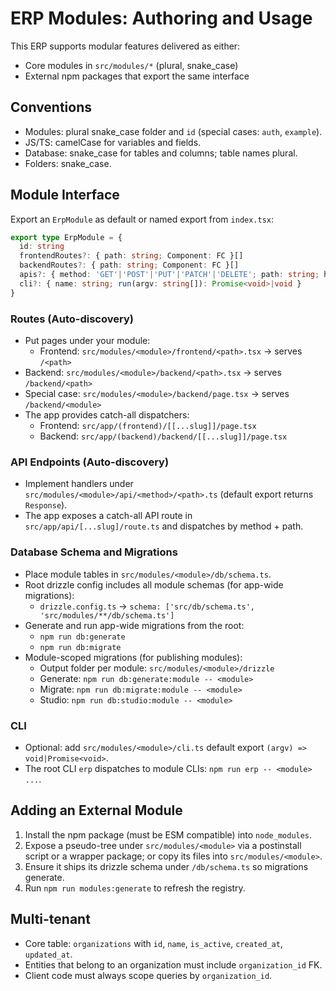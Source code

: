 # ERP Modules: Authoring and Usage

This ERP supports modular features delivered as either:
- Core modules in `src/modules/*` (plural, snake_case)
- External npm packages that export the same interface

## Conventions
- Modules: plural snake_case folder and `id` (special cases: `auth`, `example`).
- JS/TS: camelCase for variables and fields.
- Database: snake_case for tables and columns; table names plural.
- Folders: snake_case.

## Module Interface
Export an `ErpModule` as default or named export from `index.tsx`:

```ts
export type ErpModule = {
  id: string
  frontendRoutes?: { path: string; Component: FC }[]
  backendRoutes?: { path: string; Component: FC }[]
  apis?: { method: 'GET'|'POST'|'PUT'|'PATCH'|'DELETE'; path: string; handler: ApiHandler }[]
  cli?: { name: string; run(argv: string[]): Promise<void>|void }
}
```

### Routes (Auto-discovery)
- Put pages under your module:
  - Frontend: `src/modules/<module>/frontend/<path>.tsx` → serves `/<path>`
- Backend: `src/modules/<module>/backend/<path>.tsx` → serves `/backend/<path>`
- Special case: `src/modules/<module>/backend/page.tsx` → serves `/backend/<module>`
- The app provides catch-all dispatchers:
  - Frontend: `src/app/(frontend)/[[...slug]]/page.tsx`
  - Backend: `src/app/(backend)/backend/[[...slug]]/page.tsx`

### API Endpoints (Auto-discovery)
- Implement handlers under `src/modules/<module>/api/<method>/<path>.ts` (default export returns `Response`).
- The app exposes a catch-all API route in `src/app/api/[...slug]/route.ts` and dispatches by method + path.

### Database Schema and Migrations
- Place module tables in `src/modules/<module>/db/schema.ts`.
- Root drizzle config includes all module schemas (for app-wide migrations):
  - `drizzle.config.ts` → `schema: ['src/db/schema.ts', 'src/modules/**/db/schema.ts']`
- Generate and run app-wide migrations from the root:
  - `npm run db:generate`
  - `npm run db:migrate`
- Module-scoped migrations (for publishing modules):
  - Output folder per module: `src/modules/<module>/drizzle`
  - Generate: `npm run db:generate:module -- <module>`
  - Migrate: `npm run db:migrate:module -- <module>`
  - Studio: `npm run db:studio:module -- <module>`

### CLI
- Optional: add `src/modules/<module>/cli.ts` default export `(argv) => void|Promise<void>`.
- The root CLI `erp` dispatches to module CLIs: `npm run erp -- <module> ...`.

## Adding an External Module
1. Install the npm package (must be ESM compatible) into `node_modules`.
2. Expose a pseudo-tree under `src/modules/<module>` via a postinstall script or a wrapper package; or copy its files into `src/modules/<module>`.
3. Ensure it ships its drizzle schema under `/db/schema.ts` so migrations generate.
4. Run `npm run modules:generate` to refresh the registry.

## Multi-tenant
- Core table: `organizations` with `id`, `name`, `is_active`, `created_at`, `updated_at`.
- Entities that belong to an organization must include `organization_id` FK.
- Client code must always scope queries by `organization_id`.
